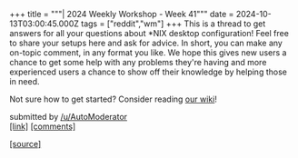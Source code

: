 +++
title = """| 2024 Weekly Workshop - Week 41"""
date = 2024-10-13T03:00:45.000Z
tags = ["reddit","wm"]
+++
This is a thread to get answers for all your questions about \*NIX desktop configuration! Feel free to share your setups here and ask for advice. In short, you can make any on-topic comment, in any format you like. We hope this gives new users a chance to get some help with any problems they're having and more experienced users a chance to show off their knowledge by helping those in need.

Not sure how to get started? Consider reading [our wiki](https://www.reddit.com/r/unixporn/wiki/index/)!

submitted by [/u/AutoModerator](https://www.reddit.com/user/AutoModerator)  
[\[link\]](https://www.reddit.com/r/unixporn/comments/1g2ge3h/2024_weekly_workshop_week_41/) [\[comments\]](https://www.reddit.com/r/unixporn/comments/1g2ge3h/2024_weekly_workshop_week_41/)

[[source]](https://www.reddit.com/r/unixporn/comments/1g2ge3h/2024_weekly_workshop_week_41/)
